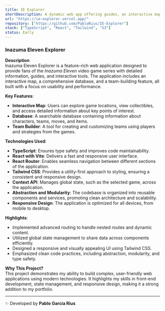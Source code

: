 ```yaml
---
title: IE Explorer
shortDescription: A dynamic web app offering guides, an interactive map, and team-building tools for Inazuma Eleven.
url: "https://ie-explorer.vercel.app/"
repository: ["https://github.com/PabloRius/IE-Explorer"]
stack: ["TypeScript", "React", "Tailwind", "S3"]
status: Early
---
```


### Inazuma Eleven Explorer

**Description**  
Inazuma Eleven Explorer is a feature-rich web application designed to provide fans of the _Inazuma Eleven_ video game series with detailed information, guides, and interactive tools. The application includes an interactive map, a comprehensive database, and a team-building feature, all built with a focus on usability and performance.

**Key Features**:

- **Interactive Map**: Users can explore game locations, view collectibles, and access detailed information about key points of interest.
- **Database**: A searchable database containing information about characters, teams, moves, and items.
- **Team Builder**: A tool for creating and customizing teams using players and strategies from the games.

**Technologies Used**:

- **TypeScript**: Ensures type safety and improves code maintainability.
- **React with Vite**: Delivers a fast and responsive user interface.
- **React Router**: Enables seamless navigation between different sections of the application.
- **Tailwind CSS**: Provides a utility-first approach to styling, ensuring a consistent and responsive design.
- **Context API**: Manages global state, such as the selected game, across the application.
- **Abstraction and Modularity**: The codebase is organized into reusable components and services, promoting clean architecture and scalability.
- **Responsive Design**: The application is optimized for all devices, from mobile to desktop.

**Highlights**:

- Implemented advanced routing to handle nested routes and dynamic content.
- Utilized global state management to share data across components efficiently.
- Designed a responsive and visually appealing UI using Tailwind CSS.
- Emphasized clean code practices, including abstraction, modularity, and type safety.

**Why This Project?**  
This project demonstrates my ability to build complex, user-friendly web applications using modern technologies. It highlights my skills in front-end development, state management, and responsive design, making it a strong addition to my portfolio.

---

✨ Developed by **Pablo Garcia Rius**
